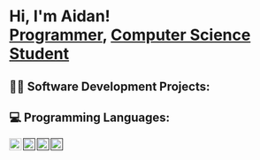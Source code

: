 <h1>Hi, I'm Aidan! <br/><a href="https://github.com/aidanmahoney">Programmer</a>, <a href="https://www.linkedin.com/in/aidan-michael-mahoney/">Computer Science Student</a>

<h2>👨‍💻 Software Development Projects:</h2>
<!--
- <b>Data Structures and Algorithms Practice (AlgoExpert)</b>
  - [Praciting DS & Algos in Python](https://github.com/joshmadakor1/Algorithms-Practice)
- <b>Full Stack Web App (React, NodeJS, Azure, and Machine Learning Components)</b>
  - [Image Analysis Middleware](https://github.com/joshmadakor1/4chan-Image-Analysis-Middleware-C964) <b><i>(Potentially NSFW)</b></i>
- <b>PowerShell</b>
  - [Windows EventLog: Failed RDP Logins Source IP to full GeoData Conversion](https://github.com/joshmadakor1/Sentinel-Lab)
  - [JWipe (Disk Wiping Utility)](https://github.com/joshmadakor1/Jwipe.PowerShell)
  - [Active Directory Bulk User Creation](https://github.com/joshmadakor1/AD_PS)
  - [FIM (File Integrity Monitor)](https://github.com/joshmadakor1/PowerShell-Integrity-FIM)
- <b>C# (.NET Desktop Applications)</b>
  - [Ransomware Proof of Concept (Encrypter)](https://github.com/joshmadakor1/EncrypterPOC)
  - [Ransomware Proof of Concept (Decrypter)](https://github.com/joshmadakor1/DecrypterPOC)
  - [Keylogger with Email Capability](https://github.com/joshmadakor1/Key-Logger-With-Email)
- <b>Python</b>
  - [Package Delivery Application (Datastructures and Algorithms Demo)](https://github.com/joshmadakor1/Package-Delivery-Pathfinding-Algorithm)
-->
<h2>💻 Programming Languages: </h2>
<a href="https://www.python.org/">
  <img align="left" alt="Python" width="22px" src="https://github.com/aidanmahoney/aidanmahoney/assets/149884417/333787b0-0a66-40d0-b99a-ecb9648097d4" />
</a>
<a href="">
  <img align="left" alt="Java" width="22px" src="https://github.com/aidanmahoney/aidanmahoney/assets/149884417/de611d2d-d39b-4cd3-ba16-dec7ea823305" />
</a>
<a href="">
  <img align="left" alt="Lua" width="22px" src="https://github.com/aidanmahoney/aidanmahoney/assets/149884417/b4f23450-f228-48c6-8f68-2e0dcd3a64f6" />
</a>
<a href="">
  <img align="left" alt="JavaScript" width="22px" src="https://github.com/aidanmahoney/aidanmahoney/assets/149884417/b4cd05c-e6fe-4a4c-9023-118b84155249" />
</a>


<!--
<h2> 🤳 Connect with me:</h2>
[<img align="left" alt="JoshMadakor | YouTube" width="22px" src="https://cdn.jsdelivr.net/npm/simple-icons@v3/icons/youtube.svg" />][youtube]
[<img align="left" alt="JoshMadakor | Twitter" width="22px" src="https://cdn.jsdelivr.net/npm/simple-icons@v3/icons/twitter.svg" />][twitter]
[<img align="left" alt="JoshMadakor | Instagram" width="22px" src="https://cdn.jsdelivr.net/npm/simple-icons@v3/icons/instagram.svg" />][instagram]
<img align="left" alt="Aidan Mahoney | LinkedIn" width="22px" src="https://cdn.jsdelivr.net/npm/simple-icons@v3/icons/linkedin.svg" />


[twitter]: https://twitter.com/joshmadakor
[youtube]: https://www.youtube.com/c/joshmadakor
[instagram]: https://www.instagram.com/joshmadakor/
[linkedin]: https://linkedin.com/in/aidan-michael-mahoney
-->
<!--
**joshmadakor1/joshmadakor1** is a ✨ _special_ ✨ repository because its `README.md` (this file) appears on your GitHub profile.

Here are some ideas to get you started:

- 🔭 I’m currently working on ...
- 🌱 I’m currently learning ...
- 👯 I’m looking to collaborate on ...
- 🤔 I’m looking for help with ...
- 💬 Ask me about ...
- 📫 How to reach me: ...
- 😄 Pronouns: ...
- ⚡ Fun fact: ...
-->
